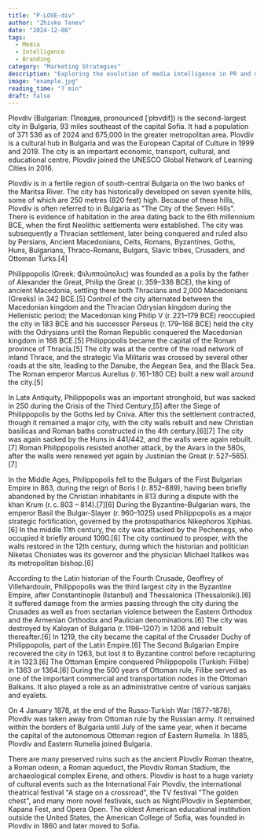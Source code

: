 ```yaml
---
title: "P-LOVE-div"
author: "Zhivko Tenev"
date: "2024-12-08"
tags: 
  - Media
  - Intelligence
  - Branding
category: "Marketing Strategies"
description: "Exploring the evolution of media intelligence in PR and marketing."
image: "example.jpg"
reading_time: "7 min"
draft: false
---
```



Plovdiv (Bulgarian: Пловдив, pronounced [ˈpɫɔvdif]) is the second-largest city in Bulgaria, 93 miles southeast of the capital Sofia. It had a population of 371 536 as of 2024 and 675,000 in the greater metropolitan area. Plovdiv is a cultural hub in Bulgaria and was the European Capital of Culture in 1999 and 2019. The city is an important economic, transport, cultural, and educational centre. Plovdiv joined the UNESCO Global Network of Learning Cities in 2016.

Plovdiv is in a fertile region of south-central Bulgaria on the two banks of the Maritsa River. The city has historically developed on seven syenite hills, some of which are 250 metres (820 feet) high. Because of these hills, Plovdiv is often referred to in Bulgaria as "The City of the Seven Hills". There is evidence of habitation in the area dating back to the 6th millennium BCE, when the first Neolithic settlements were established. The city was subsequently a Thracian settlement, later being conquered and ruled also by Persians, Ancient Macedonians, Celts, Romans, Byzantines, Goths, Huns, Bulgarians, Thraco-Romans, Bulgars, Slavic tribes, Crusaders, and Ottoman Turks.[4]

Philippopolis (Greek: Φιλιππούπολις) was founded as a polis by the father of Alexander the Great, Philip the Great (r. 359–336 BCE), the king of ancient Macedonia, settling there both Thracians and 2,000 Macedonians (Greeks) in 342 BCE.[5] Control of the city alternated between the Macedonian kingdom and the Thracian Odrysian kingdom during the Hellenistic period; the Macedonian king Philip V (r. 221–179 BCE) reoccupied the city in 183 BCE and his successor Perseus (r. 179–168 BCE) held the city with the Odrysians until the Roman Republic conquered the Macedonian kingdom in 168 BCE.[5] Philippopolis became the capital of the Roman province of Thracia.[5] The city was at the centre of the road network of inland Thrace, and the strategic Via Militaris was crossed by several other roads at the site, leading to the Danube, the Aegean Sea, and the Black Sea. The Roman emperor Marcus Aurelius (r. 161–180 CE) built a new wall around the city.[5]

In Late Antiquity, Philippopolis was an important stronghold, but was sacked in 250 during the Crisis of the Third Century,[5] after the Siege of Philippopolis by the Goths led by Cniva. After this the settlement contracted, though it remained a major city, with the city walls rebuilt and new Christian basilicas and Roman baths constructed in the 4th century.[6][7] The city was again sacked by the Huns in 441/442, and the walls were again rebuilt.[7] Roman Philippopolis resisted another attack, by the Avars in the 580s, after the walls were renewed yet again by Justinian the Great (r. 527–565).[7]

In the Middle Ages, Philippopolis fell to the Bulgars of the First Bulgarian Empire in 863, during the reign of Boris I (r. 852–889), having been briefly abandoned by the Christian inhabitants in 813 during a dispute with the khan Krum (r. c. 803 – 814).[7][6] During the Byzantine–Bulgarian wars, the emperor Basil the Bulgar-Slayer (r. 960–1025) used Philippopolis as a major strategic fortification, governed by the protospatharios Nikephoros Xiphias.[6] In the middle 11th century, the city was attacked by the Pechenegs, who occupied it briefly around 1090.[6] The city continued to prosper, with the walls restored in the 12th century, during which the historian and politician Niketas Choniates was its governor and the physician Michael Italikos was its metropolitan bishop.[6]

According to the Latin historian of the Fourth Crusade, Geoffrey of Villehardouin, Philippopolis was the third largest city in the Byzantine Empire, after Constantinople (Istanbul) and Thessalonica (Thessaloniki).[6] It suffered damage from the armies passing through the city during the Crusades as well as from sectarian violence between the Eastern Orthodox and the Armenian Orthodox and Paulician denominations.[6] The city was destroyed by Kaloyan of Bulgaria (r. 1196–1207) in 1206 and rebuilt thereafter.[6] In 1219, the city became the capital of the Crusader Duchy of Philippopolis, part of the Latin Empire.[6] The Second Bulgarian Empire recovered the city in 1263, but lost it to Byzantine control before recapturing it in 1323.[6] The Ottoman Empire conquered Philippopolis (Turkish: Filibe) in 1363 or 1364.[6] During the 500 years of Ottoman rule, Filibe served as one of the important commercial and transportation nodes in the Ottoman Balkans. It also played a role as an administrative centre of various sanjaks and eyalets.

On 4 January 1878, at the end of the Russo-Turkish War (1877–1878), Plovdiv was taken away from Ottoman rule by the Russian army. It remained within the borders of Bulgaria until July of the same year, when it became the capital of the autonomous Ottoman region of Eastern Rumelia. In 1885, Plovdiv and Eastern Rumelia joined Bulgaria.

There are many preserved ruins such as the ancient Plovdiv Roman theatre, a Roman odeon, a Roman aqueduct, the Plovdiv Roman Stadium, the archaeological complex Eirene, and others. Plovdiv is host to a huge variety of cultural events such as the International Fair Plovdiv, the international theatrical festival "A stage on a crossroad", the TV festival "The golden chest", and many more novel festivals, such as Night/Plovdiv in September, Kapana Fest, and Opera Open. The oldest American educational institution outside the United States, the American College of Sofia, was founded in Plovdiv in 1860 and later moved to Sofia.

